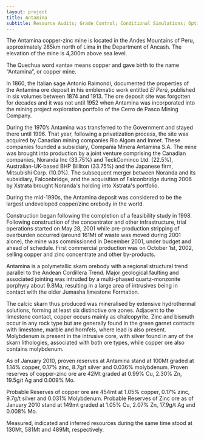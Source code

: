 ```yaml
---
layout: project
title: Antamina
subtitle: Resource Audits; Grade Control; Conditional Simulations; Optimization Studies
---
```


The Antamina copper-zinc mine is located in the Andes Mountains of Peru,
approximately 285km north of Lima in the Department of Ancash. The
elevation of the mine is 4,300m above sea level.

The Quechua word «anta» means copper and gave birth to the name
“Antamina”, or copper mine.

In 1860, the Italian sage Antonio Raimondi, documented the properties of
the Antamina ore deposit in his emblematic work entitled *El Perú*,
published in six volumes between 1874 and 1913. The ore deposit site was
forgotten for decades and it was not until 1952 when Antamina was
incorporated into the mining project exploration portfolio of the Cerro
de Pasco Mining Company.

During the 1970’s Antamina was transferred to the Government and stayed
there until 1996. That year, following a privatization process, the site
was acquired by Canadian mining companies Rio Algom and Inmet. These
companies founded a subsidiary, Compañía Minera Antamina S.A. The mine
was brought into production by a joint venture comprising the Canadian
companies, Noranda Inc (33.75%) and TeckCominco Ltd. (22.5%),
Australian-UK-based BHP Billiton (33.75%) and the Japanese firm,
Mitsubishi Corp. (10.0%). The subsequent merger between Noranda and its
subsidiary, Falconbridge, and the acquisition of Falconbridge during
2006 by Xstrata brought Noranda's holding into Xstrata's portfolio.

During the mid-1990s, the Antamina deposit was considered to be the
largest undeveloped copper/zinc orebody in the world.

Construction began following the completion of a feasibility study in
1998. Following construction of the concentrator and other
infrastructure, trial operations started on May 28, 2001 while
pre-production stripping of overburden occurred (around 161Mt of waste
was moved during 2001 alone), the mine was commissioned in December
2001, under budget and ahead of schedule. First commercial production
was on October 1st, 2002, selling copper and zinc concentrate and other
by-products.

Antamina is a polymetallic skarn orebody with a regional structural
trend parallel to the Andean Cordillera Trend. Major geological faulting
and associated jointing was intruded by a multi-phased quartz-monzonite
porphyry about 9.8Ma, resulting in a large area of intrusives being in
contact with the older Jumasha limestone Formation.

The calcic skarn thus produced was mineralised by extensive hydrothermal
solutions, forming at least six distinctive ore zones. Adjacent to the
limestone contact, copper occurs mainly as chalcopyrite. Zinc and
bismuth occur in any rock type but are generally found in the green
garnet contacts with limestone, marble and hornfels, where lead is also
present. Molybdenum is present in the intrusive core, with silver found
in any of the skarn lithologies, associated with both ore types, while
copper ore also contains molybdenum.

As of January 2010, proven reserves at Antamina stand at 100Mt graded at
1.14% copper, 0.17% zinc, 8.7g/t silver and 0.036% molybdenum. Proven
reserves of copper-zinc ore are 42Mt graded at 0.99% Cu, 2.30% Zn,
19.5g/t Ag and 0.009% Mo.

Probable Reserves of copper ore are 454mt at 1.05% copper, 0.17% zinc,
9.7g/t silver and 0.031% Molybdenum. Probable Reserves of Zinc ore as of
January 2010 stand at 149mt graded at 1.05% Cu, 2.07% Zn, 17.9g/t Ag and
0.008% Mo.

Measured, indicated and inferred resources during the same time stood at
130Mt, 581Mt and 489Mt, respectively.
